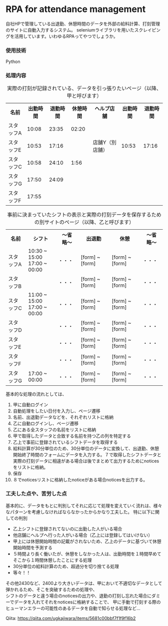 # RPA for attendance management
自社HPで管理している出退勤、休憩時間のデータを外部の給料計算、打刻管理のサイトに自動入力するシステム。
seleniumライブラリを用いたスクレイピングを活用しています。いわゆるRPAってやつでしょうか。

### 使用技術
Python

### 処理内容

<table>
  <caption>実際の打刻が記録されている、データを引っ張りたいページ（以降、甲と呼びます）</caption>
  <tr>
    <th>名前</th>
    <th>出勤時間</th>
    <th>退勤時間</th>
    <th>休憩時間</th>
    <th>ヘルプ店舗</th>
    <th>出勤時間</th>
    <th>退勤時間</th>
  </tr>
  <tr>
    <td>スタッフA</td>
    <td>10:08</td>
    <td>23:35</td>
    <td>02:20</td>
    <td></td>
    <td></td>
    <td></td>
  </tr>
  <tr>
    <td>スタッフE</td>
    <td>10:53</td>
    <td>17:16</td>
    <td></td>
    <td>店舗Y（別店舗）</td>
    <td>10:53</td>
    <td>17:16</td>
  </tr>
  <tr>
    <td>スタッフC</td>
    <td>10:58</td>
    <td>24:10</td>
    <td>1:56</td>
    <td></td>
    <td></td>
    <td></td>
  </tr>
  <tr>
    <td>スタッフG</td>
    <td>17:50</td>
    <td>24:09</td>
    <td></td>
    <td></td>
    <td></td>
    <td></td>
  </tr>
  <tr>
    <td>スタッフF</td>
    <td>17:55</td>
    <td></td>
    <td></td>
    <td></td>
    <td></td>
    <td></td>
  </tr>
</table>
<table>
  <caption>事前に決まっていたシフトの表示と実際の打刻データを保存するための別サイトのページ（以降、乙と呼びます）</caption>
  <tr>
    <th>名前</th>
    <th>シフト</th>
    <th>〜省略〜</th>
    <th>出退勤</th>
    <th>休憩</th>
    <th>〜省略〜</th>
  </tr>
  <tr>
    <td>スタッフA</td>
    <td>
      <div>
      10:30 ~ 15:00
      </div>
      <div>
      17:00 ~ 00:00
      </div>
    </td>
    <td>・・・</td>
    <td>
    [form]
    ~
    [form]
    </td>
    <td>
    [form]
    ~
    [form]
    </td>
    <td>・・・</td>
  </tr>
  <tr>
    <td>スタッフB</td>
    <td>
    </td>
    <td>・・・</td>
    <td>
    [form]
    ~
    [form]
    </td>
    <td>
    [form]
    ~
    [form]
    </td>
    <td>・・・</td>
  </tr>
  <tr>
    <td>スタッフC</td>
    <td>
      <div>
      11:00 ~ 15:00
      </div>
      <div>
      17:00 ~ 00:00
      </div>
    </td>
    <td>・・・</td>
    <td>
    [form]
    ~
    [form]
    </td>
    <td>
    [form]
    ~
    [form]
    </td>
    <td>・・・</td>
  </tr>
  <tr>
    <td>スタッフD</td>
    <td>
    </td>
    <td>・・・</td>
    <td>
    [form]
    ~
    [form]
    </td>
    <td>
    [form]
    ~
    [form]
    </td>
    <td>・・・</td>
  </tr>
  <tr>
    <td>スタッフE</td>
    <td>
    </td>
    <td>・・・</td>
    <td>
    [form]
    ~
    [form]
    </td>
    <td>
    [form]
    ~
    [form]
    </td>
    <td>・・・</td>
  </tr>
  <tr>
    <td>スタッフF</td>
    <td>
    </td>
    <td>・・・</td>
    <td>
    [form]
    ~
    [form]
    </td>
    <td>
    [form]
    ~
    [form]
    </td>
    <td>・・・</td>
  </tr>
  <tr>
    <td>スタッフG</td>
    <td>
      <div>
      17:00 ~ 00:00
      </div>
    </td>
    <td>・・・</td>
    <td>
    [form]
    ~
    [form]
    </td>
    <td>
    [form]
    ~
    [form]
    </td>
    <td>・・・</td>
  </tr>
</table>
基本的な処理の流れとしては、
<ol>
  <li>甲に自動ログイン</li>
  <li>自動処理をしたい日付を入力し、ページ遷移</li>
  <li>名前、出退勤データなどを、それぞれリストに格納</li>
  <li>乙に自動ログインし、ページ遷移</li>
  <li>乙にある全スタッフの名前をリストに格納</li>
  <li>甲で取得したデータと合致する名前を持つ乙の列を特定する</li>
  <li>乙上で事前に登録されているシフトデータを取得する</li>
  <li>給料計算が30分単位のため、30分単位のデータに変換して、出退勤、休憩開始終了時間のフォームにデータを入力する。７で取得したシフトデータと実際の打刻データに相違がある場合は後でまとめて出力するためにnoticesをリストに格納。</li>
  <li>保存</li>
  <li>８でnoticesリストに格納したnoticeがある場合noticesを出力する。</li>
</ol>

### 工夫した点や、苦労した点
基本的に、データをもとに判別してそれに応じて処理を変えていく流れは、様々なパターンを考慮しなければならなかったからかなり工夫した。
特に以下に関しての判別
<ul>
  <li>乙上シフトに登録されてないのに出勤した人がいる場合</li>
  <li>他店舗にヘルプへ行った人がいる場合（乙上には登録してはいけない）</li>
  <li>甲上には休憩開始時間の記載がされないため、乙上のデータに基づいて休憩開始時間を予測する</li>
  <li>５時間より長く働いたが、休憩をしなかった人は、出勤時間を１時間早めてそこから１時間休憩したことにする処理</li>
  <li>30分単位の給料計算のため、超過分を切り捨てる処理</li>
  <li>等々！！</li>
</ul>
その他2430など、2400より大きいデータは、甲において不適切なデータとして弾かれるため、そこを突破するための処理や、<br>
シフトのデータと違う場合のnoticesの出力や、退勤の打刻し忘れた場合にダミーでデータを入れてそれをnoticesに格納することで、
甲に手動で打刻する際のヒューマンエラーの可能性のあるデータを自動で知らせる処理など...

Qiita: https://qiita.com/ugkajiwara/items/5681c00bbf7f1f9f16b2
